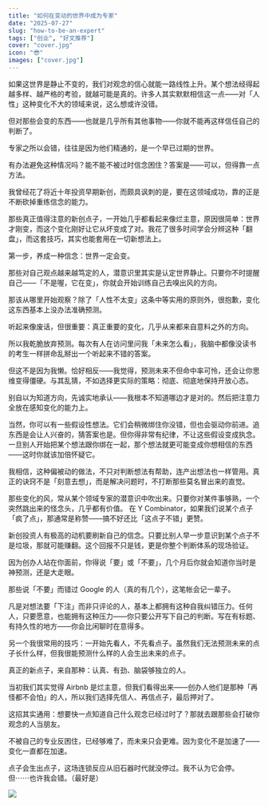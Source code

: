 ```yaml
---
title: "如何在变动的世界中成为专家"
date: "2025-07-27"
slug: "how-to-be-an-expert"
tags: ["创业", "好文推荐"]
cover: "cover.jpg"
icon: "😎"
images: ["cover.jpg"]
---
```

如果这世界是静止不变的，我们对观念的信心就能一路线性上升。某个想法经得起越多样、越严格的考验，就越可能是真的。许多人其实默默相信这一点——对「人性」这种变化不大的领域来说，这么想或许没错。



但对那些会变的东西——也就是几乎所有其他事物——你就不能再这样信任自己的判断了。



专家之所以会错，往往是因为他们精通的，是一个早已过期的世界。



有办法避免这种情况吗？能不能不被过时信念困住？答案是——可以，但得靠一点方法。



我曾经花了将近十年投资早期新创，而颇具讽刺的是，要在这领域成功，靠的正是不断砍掉重练信念的能力。



那些真正值得注意的新创点子，一开始几乎都看起来像烂主意，原因很简单：世界才刚变，而这个变化刚好让它从坏变成了对。我花了很多时间学会分辨这种「翻盘」，而这套技巧，其实也能套用在一切新想法上。



第一步，养成一种信念：世界一定会变。



那些对自己观点越来越笃定的人，潜意识里其实是认定世界静止。只要你不时提醒自己——「不是喔，它在变」，你就会开始训练自己去嗅出风的方向。



那该从哪里开始观察？除了「人性不太变」这条中等实用的原则外，很抱歉，变化这东西基本上没办法准确预测。



听起来像废话，但很重要：真正重要的变化，几乎从来都来自意料之外的方向。



所以我乾脆放弃预测。每次有人在访问里问我「未来怎么看」，我脑中都像没读书的考生一样拼命乱掰出一个听起来不错的答案。



但这不是因为我懒。恰好相反——我觉得，预测未来不但命中率可怜，还会让你思维变得僵硬。与其乱猜，不如选择更实际的策略：彻底、彻底地保持开放心态。



别自以为知道方向，先诚实地承认——我根本不知道哪边才是对的。然后把注意力全放在感知变化的能力上。



当然，你可以有一些假设性想法。它们会稍微绑住你没错，但也会驱动你前进。追东西是会让人兴奋的，猜答案也是。但你得非常有纪律，不让这些假设变成执念。
一旦别人开始把某个想法跟你绑在一起，那个想法就更可能变成你想相信的东西——这时你就该加倍怀疑它。



我相信，这种偏被动的做法，不只对判断想法有帮助，连产出想法也一样管用。真正的诀窍不是「刻意去想」，而是解决问题时，不打断那些莫名冒出来的直觉。



那些变化的风，常从某个领域专家的潜意识中吹出来。只要你对某件事够熟，一个突然跳出来的怪念头，几乎都有价值。
在 Y Combinator，如果我们说某个点子「疯了点」，那通常是称赞——搞不好还比「这点子不错」更赞。



新创投资人有极高的动机要刷新自己的信念。只要比别人早一步意识到某个点子不是垃圾，那就可能赚翻。这个回报不只是钱，更是你整个判断体系的现场验证。



因为创办人站在你面前，你得说「要」或「不要」，几个月后你就会知道你当时是神预测，还是大走眼。



那些说「不要」而错过 Google 的人（真的有几个），这笔帐会记一辈子。



凡是对想法要「下注」而非只评论的人，基本上都拥有这种自我纠错压力。任何人，只要愿意，也能拥有这种压力——你只要公开写下自己的判断。写在有标题、有持久性的地方——你会比闲聊时在意得多。



另一个我很常用的技巧：一开始先看人，不先看点子。虽然我们无法预测未来的点子长什么样，但我很能预测什么样的人会生出未来的点子。



真正的新点子，来自那种：认真、有劲、脑袋够独立的人。



当初我们其实觉得 Airbnb 是烂主意，但我们看得出来——创办人他们是那种「再怪都不会怕」的人，所以我们选择先信人、再信点子，最后押对了。



这招其实通用：想要快一点知道自己什么观念已经过时了？那就去跟那些会打破你观念的人当朋友。



不被自己的专业反困住，已经够难了，而未来只会更难。因为变化不是加速了——变化一直都在加速。



点子会生出点子，这场连锁反应从旧石器时代就没停过。我不认为它会停。
但⋯⋯也许我会错。（最好是）




![](https://prod-files-secure.s3.us-west-2.amazonaws.com/112d0858-5090-4d34-a606-b75eb8d65fd2/46476355-9cf3-4e99-9b7a-3531bc426380/1000202064.png?X-Amz-Algorithm=AWS4-HMAC-SHA256&X-Amz-Content-Sha256=UNSIGNED-PAYLOAD&X-Amz-Credential=ASIAZI2LB466XGO5VRAY%2F20251022%2Fus-west-2%2Fs3%2Faws4_request&X-Amz-Date=20251022T192553Z&X-Amz-Expires=3600&X-Amz-Security-Token=IQoJb3JpZ2luX2VjEHoaCXVzLXdlc3QtMiJIMEYCIQCeqIlqeMIK7bANSJrLqyPIxQXuTL%2FqCqnP6S3Pe8nvsQIhAICeVp5QhGlTUXT6Y%2BfA0s3klLghktaVl4uDRSWlca9yKv8DCDMQABoMNjM3NDIzMTgzODA1IgyfJ9X98LBCaPK%2FFqwq3ANB81%2Bpchb7rKkNxI7UW0Bi2TbTIoYphwQcGJZpkNEHvw1gqAxo9UAl00VFv63phKkVLJX5j33kNpIdnU41LP2j27AFXIuFQIgzfSm%2F8xpsm1CfHbQA2qUNsi9iQIeCbnpRc%2BcKd09jf00l3FfhPqK9znIB%2BFPMK6twnsSgDSkGqQuSsA0T4YK3XSp7Rr7D9%2BadfRo%2BFc0hGfv6APkpAFJ9CgyMhRk6If9T6aTcW38EpNa01MII67UjEAm8NowgpErhUdfc8nayyoOnpnRdNZvxy9m%2B%2BtZL9m087th1hLwnINZNsD4oJ0dgmgEdjhXEN2C4vPEwjm4euj0tSJnga71fWEjldPwjaY8UeoPo0Rle3rHhvBjxwnW8NNZg17xpmg0NdymsWc8D%2FxmN2vtZN9ABTH%2Fi%2BvpL31%2BhJ2Gq%2BTj8qqeGdT%2BjYDuNw%2FXz6rLxpi7xEGEcX3S9BnFJoijDPVV26bicyHJ2TRS8OD5HwzsC54un7hEzLSTO5fejKzOdYiAb%2FalZZKlkVIhqrOn2oCILUSsLX5x93TTEtB8i3yrTmUq0hlCX4eEoYgV88XLGihQPiDqyGXrQ%2FXF0J6B5xmk34pKUpVwenfbRKLtVEON8F3QrAyHwzC%2B7CTne4TDlt%2BTHBjqkAQIqsjhCtrTdvJS6VjWK7pEcCc6ZlVlQMVm%2BTS1XLF3DyxJpgxnmVZoL98HurS0hxLEZx6fyn3e7DhqtEjciiO1ixAzbFfftIAId2YoeKbvFzER%2BR9Q4pKPW1FLAEdFnSI%2FIpz3MFZBj4VSyW06B52aE7XFfCvPk%2BlRkn%2B3yQz9HGbgunIrqKBpEqb5Qirv%2Ff1HduLUGQcRambMNnKyHsvgZSep6&X-Amz-Signature=a602ddf618c54c93702dd12d52f464b3224d4f76630ea80ab176cea1f6614a3e&X-Amz-SignedHeaders=host&x-amz-checksum-mode=ENABLED&x-id=GetObject)

